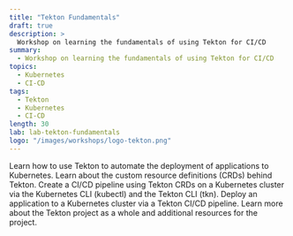 ```yaml
---
title: "Tekton Fundamentals"
draft: true
description: >
  Workshop on learning the fundamentals of using Tekton for CI/CD
summary:
  - Workshop on learning the fundamentals of using Tekton for CI/CD
topics:
  - Kubernetes
  - CI-CD
tags:
  - Tekton
  - Kubernetes
  - CI-CD
length: 30
lab: lab-tekton-fundamentals
logo: "/images/workshops/logo-tekton.png"
---
```


Learn how to use Tekton to automate the deployment of applications to Kubernetes. Learn about the custom resource definitions (CRDs) behind Tekton. Create a CI/CD pipeline using Tekton CRDs on a Kubernetes cluster via the Kubernetes CLI (kubectl) and the Tekton CLI (tkn). Deploy an application to a Kubernetes cluster via a Tekton CI/CD pipeline. Learn more about the Tekton project as a whole and additional resources for the project.
